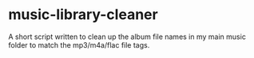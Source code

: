 # music-library-cleaner
A short script written to clean up the album file names in my main music folder to match the mp3/m4a/flac file tags.
